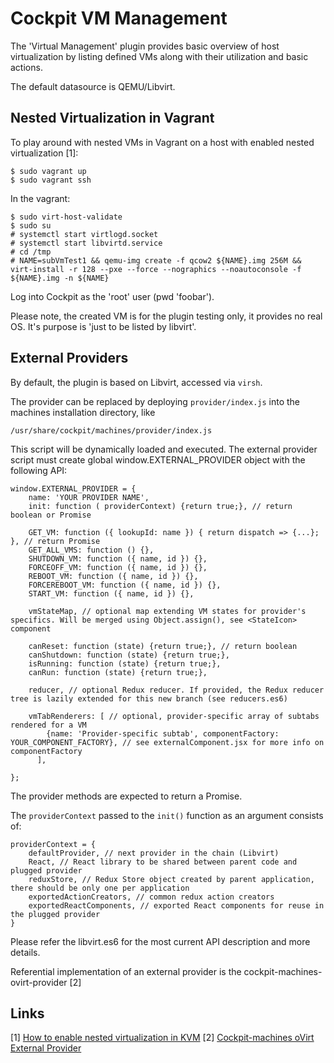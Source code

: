 # Cockpit VM Management
The 'Virtual Management' plugin provides basic overview of host virtualization by listing defined VMs along with their utilization and basic actions.

The default datasource is QEMU/Libvirt.

## Nested Virtualization in Vagrant
To play around with nested VMs in Vagrant on a host with enabled nested virtualization [1]:

    $ sudo vagrant up
    $ sudo vagrant ssh

In the vagrant:

    $ sudo virt-host-validate
    $ sudo su
    # systemctl start virtlogd.socket
    # systemctl start libvirtd.service
    # cd /tmp
    # NAME=subVmTest1 && qemu-img create -f qcow2 ${NAME}.img 256M && virt-install -r 128 --pxe --force --nographics --noautoconsole -f ${NAME}.img -n ${NAME}

Log into Cockpit as the 'root' user (pwd 'foobar').

Please note, the created VM is for the plugin testing only, it provides no real OS.
It's purpose is 'just to be listed by libvirt'.

## External Providers
By default, the plugin is based on Libvirt, accessed via `virsh`.

The provider can be replaced by deploying `provider/index.js` into the machines installation directory, like

    /usr/share/cockpit/machines/provider/index.js

This script will be dynamically loaded and executed.
The external provider script must create global window.EXTERNAL_PROVIDER object with the following API:

    window.EXTERNAL_PROVIDER = {
        name: 'YOUR PROVIDER NAME',
        init: function ( providerContext) {return true;}, // return boolean or Promise

        GET_VM: function ({ lookupId: name }) { return dispatch => {...}; }, // return Promise
        GET_ALL_VMS: function () {},
        SHUTDOWN_VM: function ({ name, id }) {},
        FORCEOFF_VM: function ({ name, id }) {},
        REBOOT_VM: function ({ name, id }) {},
        FORCEREBOOT_VM: function ({ name, id }) {},
        START_VM: function ({ name, id }) {},
        
        vmStateMap, // optional map extending VM states for provider's specifics. Will be merged using Object.assign(), see <StateIcon> component
        
        canReset: function (state) {return true;}, // return boolean
        canShutdown: function (state) {return true;},
        isRunning: function (state) {return true;},
        canRun: function (state) {return true;},
        
        reducer, // optional Redux reducer. If provided, the Redux reducer tree is lazily extended for this new branch (see reducers.es6)  
        
        vmTabRenderers: [ // optional, provider-specific array of subtabs rendered for a VM
            {name: 'Provider-specific subtab', componentFactory: YOUR_COMPONENT_FACTORY}, // see externalComponent.jsx for more info on componentFactory
          ],

    };

The provider methods are expected to return a Promise.

The `providerContext` passed to the `init()` function as an argument consists of:

    providerContext = {
        defaultProvider, // next provider in the chain (Libvirt)
        React, // React library to be shared between parent code and plugged provider
        reduxStore, // Redux Store object created by parent application, there should be only one per application
        exportedActionCreators, // common redux action creators 
        exportedReactComponents, // exported React components for reuse in the plugged provider
    }
            
Please refer the libvirt.es6 for the most current API description and more details.

Referential implementation of an external provider is the cockpit-machines-ovirt-provider [2]

## Links
\[1\] [How to enable nested virtualization in KVM](https://fedoraproject.org/wiki/How_to_enable_nested_virtualization_in_KVM)
\[2\] [Cockpit-machines oVirt External Provider](https://github.com/mareklibra/cockpit-machines-ovirt-provider)
